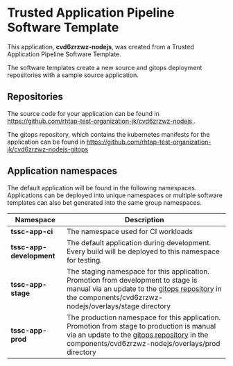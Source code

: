 # Trusted Application Pipeline Software Template

This application, **cvd6zrzwz-nodejs**, was created from a Trusted Application Pipeline Software Template.

The software templates create a new source and gitops deployment repositories with a sample source application. 

## Repositories

The source code for your application can be found in [https://github.com/rhtap-test-organization-jk/cvd6zrzwz-nodejs ](https://github.com/rhtap-test-organization-jk/cvd6zrzwz-nodejs ).
 
The gitops repository, which contains the kubernetes manifests for the application can be found in 
[https://github.com/rhtap-test-organization-jk/cvd6zrzwz-nodejs-gitops ](https://github.com/rhtap-test-organization-jk/cvd6zrzwz-nodejs-gitops ) 

## Application namespaces 

The default application will be found in the following namespaces. Applications can be deployed into unique namespaces or multiple software templates can also bet generated into the same group namespaces.  

|  Namespace   |  Description   |  
| -------- | -------- |
| **tssc-app-ci** | The namespace used for CI workloads |
| **tssc-app-development** | The default application during development. Every build will be deployed to this namespace for testing. |
| **tssc-app-stage** | The staging namespace for this application. Promotion from development to stage is manual via an update to the [gitops repository](https://github.com/rhtap-test-organization-jk/cvd6zrzwz-nodejs-gitops ) in the components/cvd6zrzwz-nodejs/overlays/stage directory |
| **tssc-app-prod** | The production namespace for this application. Promotion from stage to production is manual via an update to the [gitops repository](https://github.com/rhtap-test-organization-jk/cvd6zrzwz-nodejs-gitops ) in the components/cvd6zrzwz-nodejs/overlays/prod directory |